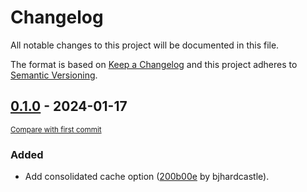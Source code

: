 # Changelog

All notable changes to this project will be documented in this file.

The format is based on [Keep a Changelog](http://keepachangelog.com/en/1.0.0/)
and this project adheres to [Semantic Versioning](http://semver.org/spec/v2.0.0.html).

<!-- insertion marker -->
## [0.1.0](https://github.com/AllenInstitute/npc_lims/releases/tag/0.1.0) - 2024-01-17

<small>[Compare with first commit](https://github.com/AllenInstitute/npc_lims/compare/200b00ecc27f9ad942b02831a61edf8dcd51399c...0.1.0)</small>

### Added

- Add consolidated cache option ([200b00e](https://github.com/AllenInstitute/npc_lims/commit/200b00ecc27f9ad942b02831a61edf8dcd51399c) by bjhardcastle).

